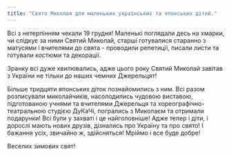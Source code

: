 ```yaml
---
title: "Свято Миколая для маленьких українських та японських дітей."
---
```


Всі з нетерпінням чекали 19 грудня! Маленькі поглядали десь на хмарки,
чи слідкує за ними Святий Миколай, старші готувалися старанно з матусями
і вчителями до свята - проводили репетиції, писали листи та готували
костюми та декорації.

Зранку всі дуже хвилювались, адже цього року Святий Миколай завітав з
України не тільки до наших чемних Джерельцят!

Більше тридцяти японських діток познайомились з ним. Всі разом
розписували миколайчиків, насолодились чудовою виставою, підготованою
учнями та вчителями Джерельця та хореографічно-театральною студією
ДуКаЧі, погрались з Миколаєм та отримали подарунки! Всі були у захваті і
це найголовніше! Адже тепер і діти, і дорослі мають нових друзів,
дізнались про Україну та про свято! І бажання усіх, звичайно ж,
здійсняться! Мріймо і все буде добре!

Веселих зимових свят!

